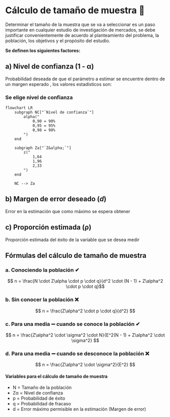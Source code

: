 
# Cálculo de tamaño de muestra 🔋

Determinar el tamaño de la muestra que se va a seleccionar es un paso importante en cualquier estudio de investigación de mercados, se debe justificar convenientemente de acuerdo al planteamiento del problema, la población, los objetivos y el propósito del estudio.

**Se definen los siguientes factores:**

## a) Nivel de confianza (1 - &alpha;)

Probabilidad deseada de que el parámetro a estimar se encuentre dentro de un margen esperado , los valores estadísticos son:

### Se elige nivel de confianza

```mermaid
flowchart LR
    subgraph NC["`Nivel de confianza`"]
        alpha("
            0,90 = 90%
            0,95 = 95%
            0,98 = 98%
        ")
    end

    subgraph Za["`Z&alpha;`"]
        z("
            1,64
            1,96
            2,33
        ")
    end

    NC --> Za
```

## b) Margen de error deseado (*d*)

Error en la estimación que como máximo se espera obtener

## c) Proporción estimada (&rho;)

Proporción estimada del éxito de la variable que se desea medir

## Fórmulas del cálculo de tamaño de muestra

### a. Conociendo la población ✔

$$ n = \frac{N \cdot Z\alpha \cdot p \cdot q}{d^2 \cdot (N - 1) + Z\alpha^2 \cdot p \cdot q}$$

### b. Sin conocer la población ❌

$$ n = \frac{Z\alpha^2 \cdot p \cdot q}{d^2} $$

### c. Para una media ➖ cuando se conoce la población  ✔

$$ n = \frac{Z\alpha^2 \cdot \sigma^2 \cdot N}{E^2(N - 1) + Z\alpha^2 \cdot \sigma^2} $$

### d. Para una media ➖ cuando se desconoce la población ❌

$$ n = \frac{Z\alpha^2 \cdot \sigma^2}{E^2} $$

#### Variables para el cálculo de tamaño de muestra

- N = Tamaño de la población
- Z&alpha; = Nivel de confianza
- p = Probabilidad de éxito
- q = Probabilidad de fracaso
- d = Error máximo permisible en la estimación (Margen de error)
